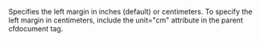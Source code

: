 Specifies the left margin in inches (default) or
            centimeters. To specify the left margin in centimeters,
            include the unit="cm" attribute in the parent cfdocument
            tag.